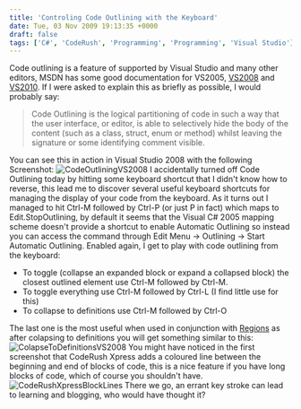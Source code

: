 ```yaml
---
title: 'Controling Code Outlining with the Keyboard'
date: Tue, 03 Nov 2009 19:13:35 +0000
draft: false
tags: ['C#', 'CodeRush', 'Programming', 'Programming', 'Visual Studio']
---
```


Code outlining is a feature of supported by Visual Studio and many other editors, MSDN has some good documentation for VS2005, [VS2008](http://msdn.microsoft.com/en-us/library/td6a5x4s.aspx) and [VS2010](http://msdn.microsoft.com/en-us/library/td6a5x4s(VS.100).aspx). If I were asked to explain this as briefly as possible, I would probably say:

> Code Outlining is the logical partitioning of code in such a way that the user interface, or editor, is able to selectively hide the body of the content (such as a class, struct, enum or method) whilst leaving the signature or some identifying comment visible.

You can see this in action in Visual Studio 2008 with the following Screenshot: ![CodeOutliningVS2008](/img/archive/2009/11/CodeOutliningVS2008.png "CodeOutliningVS2008") I accidentally turned off Code Outlining today by hitting some keyboard shortcut that I didn't know how to reverse, this lead me to discover several useful keyboard shortcuts for managing the display of your code from the keyboard. As it turns out I managed to hit Ctrl-M followed by Ctrl-P (or just P in fact) which maps to Edit.StopOutlining, by default it seems that the Visual C# 2005 mapping scheme doesn't provide a shortcut to enable Automatic Outlining so instead you can access the command through Edit Menu -> Outlining -> Start Automatic Outlining. Enabled again, I get to play with code outlining from the keyboard:

*   To toggle (collapse an expanded block or expand a collapsed block) the closest outlined element use Ctrl-M followed by Ctrl-M.
*   To toggle everything use Ctrl-M followed by Ctrl-L (I find little use for this)
*   To collapse to definitions use Ctrl-M followed by Ctrl-O

The last one is the most useful when used in conjunction with [Regions](http://msdn.microsoft.com/en-us/library/9a1ybwek.aspx) as after colapsing to definitions you will get something similar to this: ![ColapseToDefinitionsVS2008](/img/archive/2009/11/ColapseToDefinitionsVS2008.png "ColapseToDefinitionsVS2008") You might have noticed in the first screenshot that CodeRush Xpress adds a coloured line between the beginning and end of blocks of code, this is a nice feature if you have long blocks of code, which of course you shouldn't have. ![CodeRushXpressBlockLines](/img/archive/2009/11/CodeRushXpressBlockLines.png "CodeRushXpressBlockLines") There we go, an errant key stroke can lead to learning and blogging, who would have thought it?